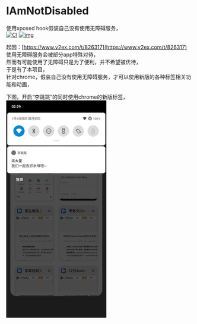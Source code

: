 # IAmNotDisabled
使用xposed hook假装自己没有使用无障碍服务，  
[![CI](https://github.com/AoEiuV020/IAmNotDisabled/actions/workflows/main.yml/badge.svg)](https://github.com/AoEiuV020/IAmNotDisabled/actions/workflows/main.yml)
[![img](https://img.shields.io/github/v/release/AoEiuV020/IAmNotDisabled.svg?include_prereleases)](https://github.com/AoEiuV020/IAmNotDisabled/releases)

起因：[https://www.v2ex.com/t/826317](https://www.v2ex.com/t/826317)  
使用无障碍服务会被部分app特殊对待，  
然而有可能使用了无障碍只是为了便利，并不希望被优待，  
于是有了本项目，  
针对chrome，假装自己没有使用无障碍服务，才可以使用新版的各种标签相关功能和动画，  

下图，开启“李跳跳”的同时使用chrome的新版标签，  
![img](readme/chrome+litiaotiao.jpg)
